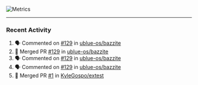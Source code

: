 ![Metrics](https://metrics.lecoq.io/KyleGospo?template=classic&base=header%2C%20activity%2C%20community%2C%20repositories%2C%20metadata&base.indepth=false&base.hireable=false&base.skip=false&config.timezone=America%2FLos_Angeles)

---
### Recent Activity
<!--START_SECTION:activity-->
1. 🗣 Commented on [#129](https://github.com/ublue-os/bazzite/pull/129#issuecomment-1672366290) in [ublue-os/bazzite](https://github.com/ublue-os/bazzite)
2. 🎉 Merged PR [#129](https://github.com/ublue-os/bazzite/pull/129) in [ublue-os/bazzite](https://github.com/ublue-os/bazzite)
3. 🗣 Commented on [#129](https://github.com/ublue-os/bazzite/pull/129#issuecomment-1672342956) in [ublue-os/bazzite](https://github.com/ublue-os/bazzite)
4. 🗣 Commented on [#129](https://github.com/ublue-os/bazzite/pull/129#issuecomment-1672221747) in [ublue-os/bazzite](https://github.com/ublue-os/bazzite)
5. 🎉 Merged PR [#1](https://github.com/KyleGospo/extest/pull/1) in [KyleGospo/extest](https://github.com/KyleGospo/extest)
<!--END_SECTION:activity-->
